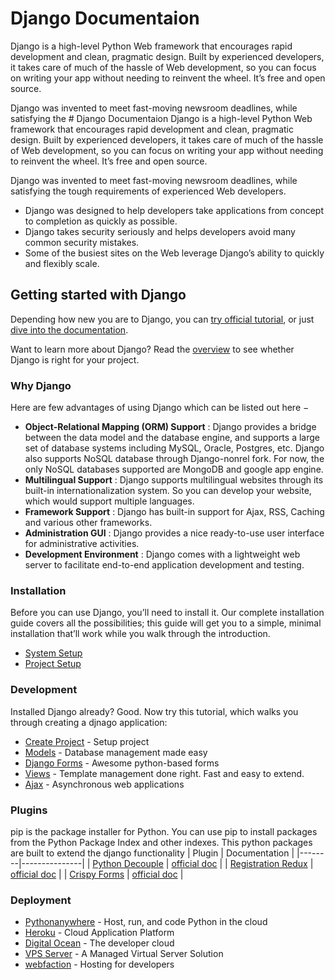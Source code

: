 # Django Documentaion
Django is a high-level Python Web framework that encourages rapid development and clean, pragmatic design. Built by experienced developers, it takes care of much of the hassle of Web development, so you can focus on writing your app without needing to reinvent the wheel. It’s free and open source.

Django was invented to meet fast-moving newsroom deadlines, while satisfying the # Django Documentaion
Django is a high-level Python Web framework that encourages rapid development and clean, pragmatic design. Built by experienced developers, it takes care of much of the hassle of Web development, so you can focus on writing your app without needing to reinvent the wheel. It’s free and open source.

Django was invented to meet fast-moving newsroom deadlines, while satisfying the tough requirements of experienced Web developers.

  - Django was designed to help developers take applications from concept to completion as quickly as possible.
  - Django takes security seriously and helps developers avoid many common security mistakes.
  - Some of the busiest sites on the Web leverage Django’s ability to quickly and flexibly scale.

## Getting started with Django
Depending how new you are to Django, you can [try official tutorial](https://docs.djangoproject.com/en/stable/intro/tutorial01/), or just [dive into the documentation](https://docs.djangoproject.com/).

Want to learn more about Django? Read the [overview](https://www.djangoproject.com/start/overview/) to see whether Django is right for your project.

### Why Django
Here are few advantages of using Django which can be listed out here −


  - **Object-Relational Mapping (ORM) Support** : Django provides a bridge between the data model and the database engine, and supports a large set of database systems including MySQL, Oracle, Postgres, etc. Django also supports NoSQL database through Django-nonrel fork. For now, the only NoSQL databases supported are MongoDB and google app engine.
  - **Multilingual Support** : Django supports multilingual websites through its built-in internationalization system. So you can develop your website, which would support multiple languages.
  - **Framework Support** : Django has built-in support for Ajax, RSS, Caching and various other frameworks.
  - **Administration GUI** : Django provides a nice ready-to-use user interface for administrative activities.
  - **Development Environment** : Django comes with a lightweight web server to facilitate end-to-end application development and testing.

### Installation
Before you can use Django, you’ll need to install it. Our complete installation guide covers all the possibilities; this guide will get you to a simple, minimal installation that’ll work while you walk through the introduction.


* [System Setup](https://github.com/pvanfas/code/blob/master/documentation/django/src/system-setup.md)
* [Project Setup](https://github.com/pvanfas/code/blob/master/documentation/django/src/project-setup.md)


### Development

Installed Django already? Good. Now try this tutorial, which walks you through creating a djnago application:

* [Create Project]() - Setup project
* [Models]() - Database management made easy
* [Django Forms]() - Awesome python-based forms
* [Views]() - Template management done right. Fast and easy to extend.
* [Ajax]() - Asynchronous web applications

### Plugins
pip is the package installer for Python. You can use pip to install packages from the Python Package Index and other indexes. This python packages are built to extend the django functionality
| Plugin | Documentation |
|--------|---------------|
|  [Python Decouple](https://github.com/pvanfas/code/blob/master/documentation/django/src/hosting.md)      |  [official doc](https://pypi.org/project/python-decouple/) |
|  [Registration Redux](https://github.com/pvanfas/code/blob/master/documentation/django/src/hosting.md)     |  [official doc](https://django-registration-redux.readthedocs.io/en/latest/) |
|  [Crispy Forms](https://github.com/pvanfas/code/blob/master/documentation/django/src/hosting.md)      |  [official doc](https://django-crispy-forms.readthedocs.io/en/latest/) |

### Deployment

* [Pythonanywhere]() - Host, run, and code Python in the cloud
* [Heroku]() - Cloud Application Platform
* [Digital Ocean]() - The developer cloud
* [VPS Server]() - A Managed Virtual Server Solution
* [webfaction]() - Hosting for developers

